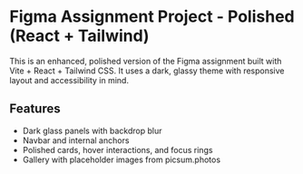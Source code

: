 # Figma Assignment Project - Polished (React + Tailwind)

This is an enhanced, polished version of the Figma assignment built with Vite + React + Tailwind CSS.
It uses a dark, glassy theme with responsive layout and accessibility in mind.

## Features
- Dark glass panels with backdrop blur
- Navbar and internal anchors
- Polished cards, hover interactions, and focus rings
- Gallery with placeholder images from picsum.photos

